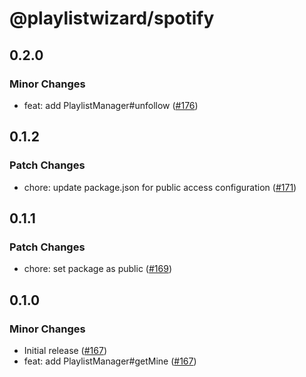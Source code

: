 # @playlistwizard/spotify

## 0.2.0

### Minor Changes

- feat: add PlaylistManager#unfollow ([#176](https://github.com/suzuki3jp/PlaylistWizard/pull/176))

## 0.1.2

### Patch Changes

- chore: update package.json for public access configuration ([#171](https://github.com/suzuki3jp/PlaylistWizard/pull/171))

## 0.1.1

### Patch Changes

- chore: set package as public ([#169](https://github.com/suzuki3jp/PlaylistWizard/pull/169))

## 0.1.0

### Minor Changes

- Initial release ([#167](https://github.com/suzuki3jp/PlaylistWizard/pull/167))
- feat: add PlaylistManager#getMine ([#167](https://github.com/suzuki3jp/PlaylistWizard/pull/167))
